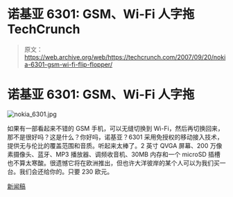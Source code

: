 # 诺基亚 6301: GSM、Wi-Fi 人字拖 TechCrunch

> 原文：<https://web.archive.org/web/https://techcrunch.com/2007/09/20/nokia-6301-gsm-wi-fi-flip-flopper/>

# 诺基亚 6301: GSM、Wi-Fi 人字拖

![nokia_6301.jpg](img/f0cc35523496e5aa439e235c41c5ba63.png)

如果有一部看起来不错的 GSM 手机，可以无缝切换到 Wi-Fi，然后再切换回来，那不是很好吗？这是什么？你好吗，诺基亚？6301 采用免授权的移动接入技术，提供无与伦比的覆盖范围和音质。听起来太棒了。2 英寸 QVGA 屏幕、200 万像素摄像头、蓝牙、MP3 播放器、调频收音机、30MB 内存和一个 microSD 插槽也不算太寒酸。很遗憾它将在欧洲推出，但也许大洋彼岸的某个人可以为我们买一台。我们会还给你的。只要 230 欧元。

[新闻稿](https://web.archive.org/web/20221007095812/http://www.nokia.com/A4136001?newsid=1154867)